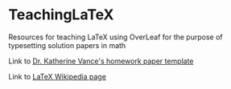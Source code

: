 # TeachingLaTeX
Resources for teaching LaTeX using OverLeaf for the purpose of typesetting solution papers in math

Link to [Dr. Katherine Vance's homework paper template](https://www.overleaf.com/articles/homework-template/xmygvfgdnpmy#.W4RM2v5KjfY)

Link to [LaTeX Wikipedia page](https://en.wikipedia.org/wiki/LaTeX)
